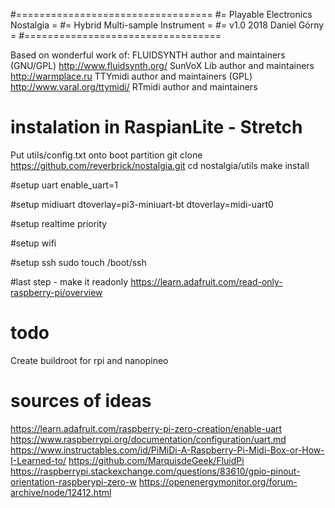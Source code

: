 #==================================
#= Playable Electronics Nostalgia =
#= Hybrid Multi-sample Instrument =
#=     v1.0 2018 Daniel Górny     =
#==================================

Based on wonderful work of:
FLUIDSYNTH author and maintainers (GNU/GPL) http://www.fluidsynth.org/
SunVoX Lib author and maintainers http://warmplace.ru
TTYmidi author and maintainers (GPL) http://www.varal.org/ttymidi/
RTmidi author and maintainers

# instalation in RaspianLite - Stretch
Put utils/config.txt onto boot partition
git clone https://github.com/reverbrick/nostalgia.git
cd nostalgia/utils
make install

#setup uart
enable_uart=1

#setup midiuart
dtoverlay=pi3-miniuart-bt
dtoverlay=midi-uart0

#setup realtime priority

#setup wifi

#setup ssh
sudo touch /boot/ssh

#last step - make it readonly
https://learn.adafruit.com/read-only-raspberry-pi/overview

# todo
Create buildroot for rpi and nanopineo

# sources of ideas
https://learn.adafruit.com/raspberry-pi-zero-creation/enable-uart
https://www.raspberrypi.org/documentation/configuration/uart.md
https://www.instructables.com/id/PiMiDi-A-Raspberry-Pi-Midi-Box-or-How-I-Learned-to/
https://github.com/MarquisdeGeek/FluidPi
https://raspberrypi.stackexchange.com/questions/83610/gpio-pinout-orientation-raspberypi-zero-w
https://openenergymonitor.org/forum-archive/node/12412.html
